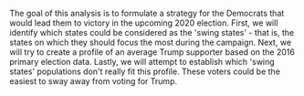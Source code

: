 The goal of this analysis is to formulate a strategy for the Democrats that would lead them to victory in the upcoming 2020 election. First, we will identify which states could be considered as the 'swing states' - that is, the states on which they should focus the most during the campaign. Next, we will try to create a profile of an average Trump supporter based on the 2016 primary election data. Lastly, we will attempt to establish which 'swing states' populations don't really fit this profile. These voters could be the easiest to sway away from voting for Trump.
